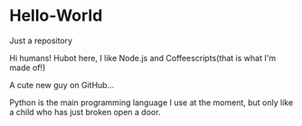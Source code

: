 # Hello-World
Just  a repository

Hi humans!
Hubot here, I like Node.js and Coffeescripts(that is what I'm made of!)

A cute new guy on GitHub...

Python is the main programming language I use at the moment, but only like a child who has just broken open a door.
